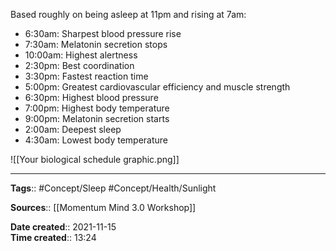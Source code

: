 Based roughly on being asleep at 11pm and rising at 7am:
- 6:30am: Sharpest blood pressure rise
- 7:30am: Melatonin secretion stops
- 10:00am: Highest alertness
- 2:30pm: Best coordination
- 3:30pm: Fastest reaction time
- 5:00pm: Greatest cardiovascular efficiency and muscle strength
- 6:30pm: Highest blood pressure
- 7:00pm: Highest body temperature
- 9:00pm: Melatonin secretion starts
- 2:00am: Deepest sleep
- 4:30am: Lowest body temperature

![[Your biological schedule graphic.png]]



---
**Tags**:: #Concept/Sleep #Concept/Health/Sunlight 

**Sources**:: [[Momentum Mind 3.0 Workshop]]

**Date created**:: 2021-11-15  
**Time created**:: 13:24